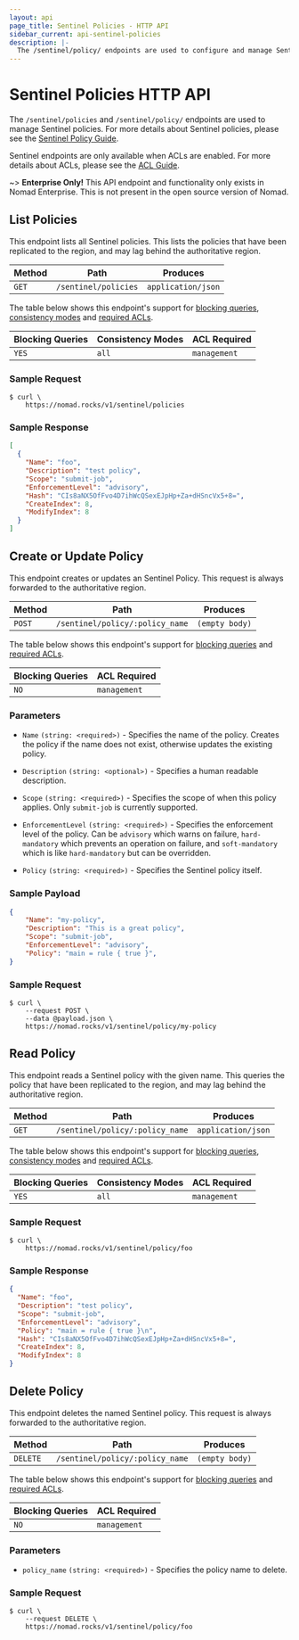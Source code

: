 ```yaml
---
layout: api
page_title: Sentinel Policies - HTTP API
sidebar_current: api-sentinel-policies
description: |-
  The /sentinel/policy/ endpoints are used to configure and manage Sentinel policies.
---
```


# Sentinel Policies HTTP API

The `/sentinel/policies` and `/sentinel/policy/` endpoints are used to manage Sentinel policies.
For more details about Sentinel policies, please see the [Sentinel Policy Guide](/guides/sentinel-policy.html).

Sentinel endpoints are only available when ACLs are enabled. For more details about ACLs, please see the [ACL Guide](/guides/acl.html).

~> **Enterprise Only!** This API endpoint and functionality only exists in
Nomad Enterprise. This is not present in the open source version of Nomad.

## List Policies

This endpoint lists all Sentinel policies. This lists the policies that have been replicated
to the region, and may lag behind the authoritative region.

| Method | Path                         | Produces                   |
| ------ | ---------------------------- | -------------------------- |
| `GET`  | `/sentinel/policies`              | `application/json`         |

The table below shows this endpoint's support for
[blocking queries](/api/index.html#blocking-queries), [consistency modes](/api/index.html#consistency-modes) and
[required ACLs](/api/index.html#acls).

| Blocking Queries | Consistency Modes | ACL Required |
| ---------------- | ----------------- | ------------ |
| `YES`            | `all`             | `management` |


### Sample Request

```text
$ curl \
    https://nomad.rocks/v1/sentinel/policies
```

### Sample Response

```json
[
  {
    "Name": "foo",
    "Description": "test policy",
    "Scope": "submit-job",
    "EnforcementLevel": "advisory",
    "Hash": "CIs8aNX5OfFvo4D7ihWcQSexEJpHp+Za+dHSncVx5+8=",
    "CreateIndex": 8,
    "ModifyIndex": 8
  }
]
```

## Create or Update Policy

This endpoint creates or updates an Sentinel Policy. This request is always forwarded to the
authoritative region.

| Method | Path                         | Produces                   |
| ------ | ---------------------------- | -------------------------- |
| `POST` | `/sentinel/policy/:policy_name`   | `(empty body)`             |

The table below shows this endpoint's support for
[blocking queries](/api/index.html#blocking-queries) and
[required ACLs](/api/index.html#acls).

| Blocking Queries | ACL Required       |
| ---------------- | ------------------ |
| `NO`             | `management`       |

### Parameters

- `Name` `(string: <required>)` - Specifies the name of the policy.
  Creates the policy if the name does not exist, otherwise updates the existing policy.

- `Description` `(string: <optional>)` - Specifies a human readable description.

- `Scope` `(string: <required>)` - Specifies the scope of when this policy applies. Only `submit-job` is currently supported.

- `EnforcementLevel` `(string: <required>)` - Specifies the enforcement level of the policy. Can be `advisory` which warns on failure,
    `hard-mandatory` which prevents an operation on failure, and `soft-mandatory` which is like `hard-mandatory` but can be overridden.

- `Policy` `(string: <required>)` - Specifies the Sentinel policy itself.

### Sample Payload

```json
{
    "Name": "my-policy",
    "Description": "This is a great policy",
    "Scope": "submit-job",
    "EnforcementLevel": "advisory",
    "Policy": "main = rule { true }",
}
```

### Sample Request

```text
$ curl \
    --request POST \
    --data @payload.json \
    https://nomad.rocks/v1/sentinel/policy/my-policy
```

## Read Policy

This endpoint reads a Sentinel policy with the given name. This queries the policy that have been
replicated to the region, and may lag behind the authoritative region.


| Method | Path                         | Produces                   |
| ------ | ---------------------------- | -------------------------- |
| `GET` | `/sentinel/policy/:policy_name`   | `application/json`         |

The table below shows this endpoint's support for
[blocking queries](/api/index.html#blocking-queries), [consistency modes](/api/index.html#consistency-modes) and
[required ACLs](/api/index.html#acls).

| Blocking Queries | Consistency Modes | ACL Required |
| ---------------- | ----------------- | ------------ |
| `YES`            | `all`             | `management` |

### Sample Request

```text
$ curl \
    https://nomad.rocks/v1/sentinel/policy/foo
```

### Sample Response

```json
{
  "Name": "foo",
  "Description": "test policy",
  "Scope": "submit-job",
  "EnforcementLevel": "advisory",
  "Policy": "main = rule { true }\n",
  "Hash": "CIs8aNX5OfFvo4D7ihWcQSexEJpHp+Za+dHSncVx5+8=",
  "CreateIndex": 8,
  "ModifyIndex": 8
}
```

## Delete Policy

This endpoint deletes the named Sentinel policy. This request is always forwarded to the
authoritative region.

| Method   | Path                         | Produces                   |
| -------- | ---------------------------- | -------------------------- |
| `DELETE` | `/sentinel/policy/:policy_name`   | `(empty body)`             |

The table below shows this endpoint's support for
[blocking queries](/api/index.html#blocking-queries) and
[required ACLs](/api/index.html#acls).

| Blocking Queries | ACL Required  |
| ---------------- | ------------- |
| `NO`             | `management`  |

### Parameters

- `policy_name` `(string: <required>)` - Specifies the policy name to delete.

### Sample Request

```text
$ curl \
    --request DELETE \
    https://nomad.rocks/v1/sentinel/policy/foo
```

